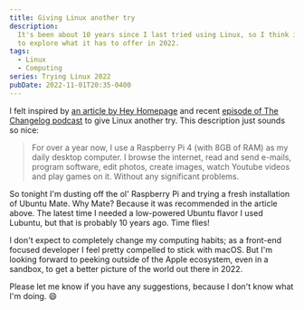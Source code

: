 ```yaml
---
title: Giving Linux another try
description:
  It's been about 10 years since I last tried using Linux, so I think it's time
  to explore what it has to offer in 2022.
tags:
  - Linux
  - Computing
series: Trying Linux 2022
pubDate: 2022-11-01T20:35-0400
---
```


I felt inspired by
[an article by Hey Homepage](https://www.heyhomepage.com/?module=blog&link=1&post=4)
and recent [episode of The Changelog podcast](https://pca.st/3ypvfdke) to give
Linux another try. This description just sounds so nice:

> For over a year now, I use a Raspberry Pi 4 (with 8GB of RAM) as my daily
> desktop computer. I browse the internet, read and send e-mails, program
> software, edit photos, create images, watch Youtube videos and play games on
> it. Without any significant problems.

So tonight I'm dusting off the ol' Raspberry Pi and trying a fresh installation
of Ubuntu Mate. Why Mate? Because it was recommended in the article above. The
latest time I needed a low-powered Ubuntu flavor I used Lubuntu, but that is
probably 10 years ago. Time flies!

I don't expect to completely change my computing habits; as a front-end focused
developer I feel pretty compelled to stick with macOS. But I'm looking forward
to peeking outside of the Apple ecosystem, even in a sandbox, to get a better
picture of the world out there in 2022.

Please let me know if you have any suggestions, because I don't know what I'm
doing. 😄
